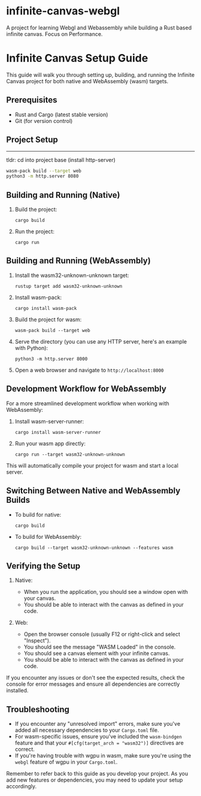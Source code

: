 # infinite-canvas-webgl
A project for learning Webgl and Webassembly while building a Rust based infinite canvas. Focus on Performance.


# Infinite Canvas Setup Guide

This guide will walk you through setting up, building, and running the Infinite Canvas project for both native and WebAssembly (wasm) targets.

## Prerequisites

- Rust and Cargo (latest stable version)
- Git (for version control)

## Project Setup
---

tldr: cd into project base (install http-server)
```bash
wasm-pack build --target web
python3 -m http.server 8080
```

## Building and Running (Native)

1. Build the project:
   ```
   cargo build
   ```

2. Run the project:
   ```
   cargo run
   ```

## Building and Running (WebAssembly)

1. Install the wasm32-unknown-unknown target:
   ```
   rustup target add wasm32-unknown-unknown
   ```

2. Install wasm-pack:
   ```
   cargo install wasm-pack
   ```

3. Build the project for wasm:
   ```
   wasm-pack build --target web
   ```

4. Serve the directory (you can use any HTTP server, here's an example with Python):
   ```
   python3 -m http.server 8000
   ```

5. Open a web browser and navigate to `http://localhost:8000`

## Development Workflow for WebAssembly

For a more streamlined development workflow when working with WebAssembly:

1. Install wasm-server-runner:
   ```
   cargo install wasm-server-runner
   ```

2. Run your wasm app directly:
   ```
   cargo run --target wasm32-unknown-unknown
   ```

This will automatically compile your project for wasm and start a local server.

## Switching Between Native and WebAssembly Builds

- To build for native:
  ```
  cargo build
  ```

- To build for WebAssembly:
  ```
  cargo build --target wasm32-unknown-unknown --features wasm
  ```

## Verifying the Setup

1. Native:
   - When you run the application, you should see a window open with your canvas.
   - You should be able to interact with the canvas as defined in your code.

2. Web:
   - Open the browser console (usually F12 or right-click and select "Inspect").
   - You should see the message "WASM Loaded" in the console.
   - You should see a canvas element with your infinite canvas.
   - You should be able to interact with the canvas as defined in your code.

If you encounter any issues or don't see the expected results, check the console for error messages and ensure all dependencies are correctly installed.

## Troubleshooting

- If you encounter any "unresolved import" errors, make sure you've added all necessary dependencies to your `Cargo.toml` file.
- For wasm-specific issues, ensure you've included the `wasm-bindgen` feature and that your `#[cfg(target_arch = "wasm32")]` directives are correct.
- If you're having trouble with wgpu in wasm, make sure you're using the `webgl` feature of wgpu in your `Cargo.toml`.

Remember to refer back to this guide as you develop your project. As you add new features or dependencies, you may need to update your setup accordingly.